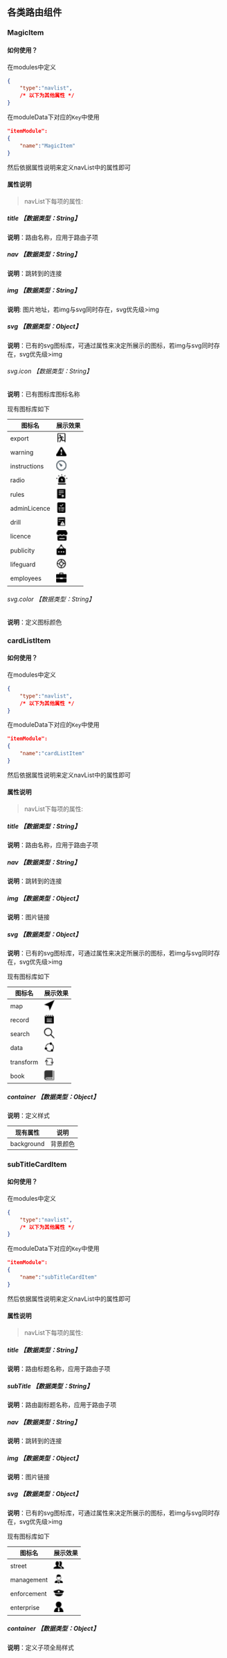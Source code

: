 ## 各类路由组件

### MagicItem

#### 如何使用？

在modules中定义

```json
{
	"type":"navlist",
	/* 以下为其他属性 */
}
```

在moduleData下对应的`Key`中使用

```json
"itemModule":
{
    "name":"MagicItem"
}
```

然后依据属性说明来定义navList中的属性即可

#### 属性说明

> navList下每项的属性:

##### title 【数据类型：String】

**说明**：路由名称，应用于路由子项

##### nav  【数据类型：String】

**说明**：跳转到的连接

##### img 【数据类型：String】

**说明**: 图片地址，若img与svg同时存在，svg优先级>img

##### svg 【数据类型：Object】

**说明**：已有的svg图标库，可通过属性来决定所展示的图标，若img与svg同时存在，svg优先级>img

###### svg.icon 【数据类型：String】

**说明**：已有图标库图标名称

现有图标库如下

| 图标名       | 展示效果                                                 |
| ------------ | -------------------------------------------------------- |
| export       | <img src="./icon/export.png" style="zoom:150%;" />       |
| warning      | <img src="./icon/warning.png" style="zoom:150%;" />      |
| instructions | <img src="./icon/instructions.png" style="zoom:150%;" /> |
| radio        | <img src="./icon/radio.png" style="zoom:150%;" />        |
| rules        | <img src="./icon/rules.png" style="zoom:150%;" />        |
| adminLicence | <img src="./icon/adminLicence.png" style="zoom:150%;" /> |
| drill        | <img src="./icon/drill.png" style="zoom:150%;" />        |
| licence      | <img src="./icon/licence.png" style="zoom:150%;" />      |
| publicity    | <img src="./icon/publicity.png" style="zoom:150%;" />    |
| lifeguard    | <img src="./icon/lifeguard.png" style="zoom:150%;" />    |
| employees    | <img src="./icon/employees.png" style="zoom:150%;" />    |

###### svg.color 【数据类型：String】

**说明**：定义图标颜色

### cardListItem

#### 如何使用？

在modules中定义

```json
{
	"type":"navlist",
	/* 以下为其他属性 */
}
```

在moduleData下对应的`Key`中使用

```json
"itemModule":
{
    "name":"cardListItem"
}
```

然后依据属性说明来定义navList中的属性即可

#### 属性说明

> navList下每项的属性:

##### title 【数据类型：String】

**说明**：路由名称，应用于路由子项

##### nav  【数据类型：String】

**说明**：跳转到的连接

##### img 【数据类型：Object】

**说明**：图片链接

##### svg 【数据类型：Object】

**说明**：已有的svg图标库，可通过属性来决定所展示的图标，若img与svg同时存在，svg优先级>img

现有图标库如下

| 图标名    | 展示效果                                              |
| --------- | ----------------------------------------------------- |
| map       | <img src="./icon/map.png" style="zoom:150%;" />       |
| record    | <img src="./icon/record.png" style="zoom:150%;" />    |
| search    | <img src="./icon/search.png" style="zoom:150%;" />    |
| data      | <img src="./icon/data.png" style="zoom:150%;" />      |
| transform | <img src="./icon/transform.png" style="zoom:150%;" /> |
| book      | <img src="./icon/book.png" style="zoom:150%;" />      |

##### container 【数据类型：Object】

**说明**：定义样式

| 现有属性   | 说明     |
| ---------- | -------- |
| background | 背景颜色 |





### subTitleCardItem

#### 如何使用？

在modules中定义

```json
{
	"type":"navlist",
	/* 以下为其他属性 */
}
```

在moduleData下对应的`Key`中使用

```json
"itemModule":
{
    "name":"subTitleCardItem"
}
```

然后依据属性说明来定义navList中的属性即可

#### 属性说明

> navList下每项的属性:

##### title 【数据类型：String】

**说明**：路由标题名称，应用于路由子项

##### subTitle 【数据类型：String】

**说明**：路由副标题名称，应用于路由子项

##### nav  【数据类型：String】

**说明**：跳转到的连接

##### img 【数据类型：Object】

**说明**：图片链接

##### svg 【数据类型：Object】

**说明**：已有的svg图标库，可通过属性来决定所展示的图标，若img与svg同时存在，svg优先级>img

现有图标库如下

| 图标名      | 展示效果                                                     |
| ----------- | ------------------------------------------------------------ |
| street      | <img src="./icon/user-street.png" style="zoom:150%;" />      |
| management  | <img src="./icon/user-management.png" style="zoom:150%;" />  |
| enforcement | <img src="./icon/user-enforcement.png" style="zoom:150%;" /> |
| enterprise  | <img src="./icon/user-enterprise.png" style="zoom:150%;" />  |

##### container 【数据类型：Object】

**说明**：定义子项全局样式